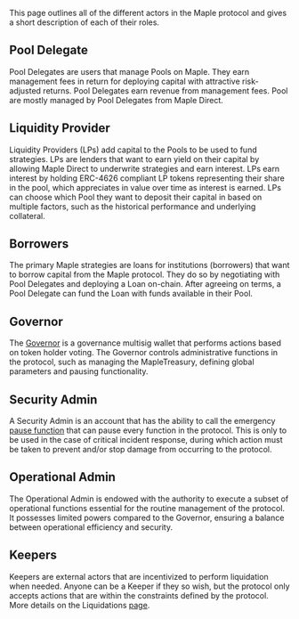 This page outlines all of the different actors in the Maple protocol and gives a short description of each of their roles.

## Pool Delegate

Pool Delegates are users that manage Pools on Maple. They earn management fees in return for deploying capital with attractive risk-adjusted returns. Pool Delegates earn revenue from management fees. Pool are mostly managed by Pool Delegates from Maple Direct.

## Liquidity Provider

Liquidity Providers (LPs) add capital to the Pools to be used to fund strategies. LPs are lenders that want to earn yield on their capital by allowing Maple Direct to underwrite strategies and earn interest. LPs earn interest by holding ERC-4626 compliant LP tokens representing their share in the pool, which appreciates in value over time as interest is earned. LPs can choose which Pool they want to deposit their capital in based on multiple factors, such as the historical performance and underlying collateral.&#x20;

## Borrowers

The primary Maple strategies are loans for institutions (borrowers) that want to borrow capital from the Maple protocol. They do so by negotiating with Pool Delegates and deploying a Loan on-chain. After agreeing on terms, a Pool Delegate can fund the Loan with funds available in their Pool.


## Governor

The [Governor](../admin-functions/governor-admin-actions.md) is a governance multisig wallet that performs actions based on token holder voting. The Governor controls administrative functions in the protocol, such as managing the MapleTreasury, defining global parameters and pausing functionality.

## Security Admin

A Security Admin is an account that has the ability to call the emergency [pause function](../security/emergency-protocol-pause-function.md) that can pause every function in the protocol. This is only to be used in the case of critical incident response, during which action must be taken to prevent and/or stop damage from occurring to the protocol.

## Operational Admin

The Operational Admin is endowed with the authority to execute a subset of operational functions essential for the routine management of the protocol. It possesses limited powers compared to the Governor, ensuring a balance between operational efficiency and security.

## Keepers

Keepers are external actors that are incentivized to perform liquidation when needed. Anyone can be a Keeper if they so wish, but the protocol only accepts actions that are within the constraints defined by the protocol. More details on the Liquidations [page](../loans/defaults.md).
